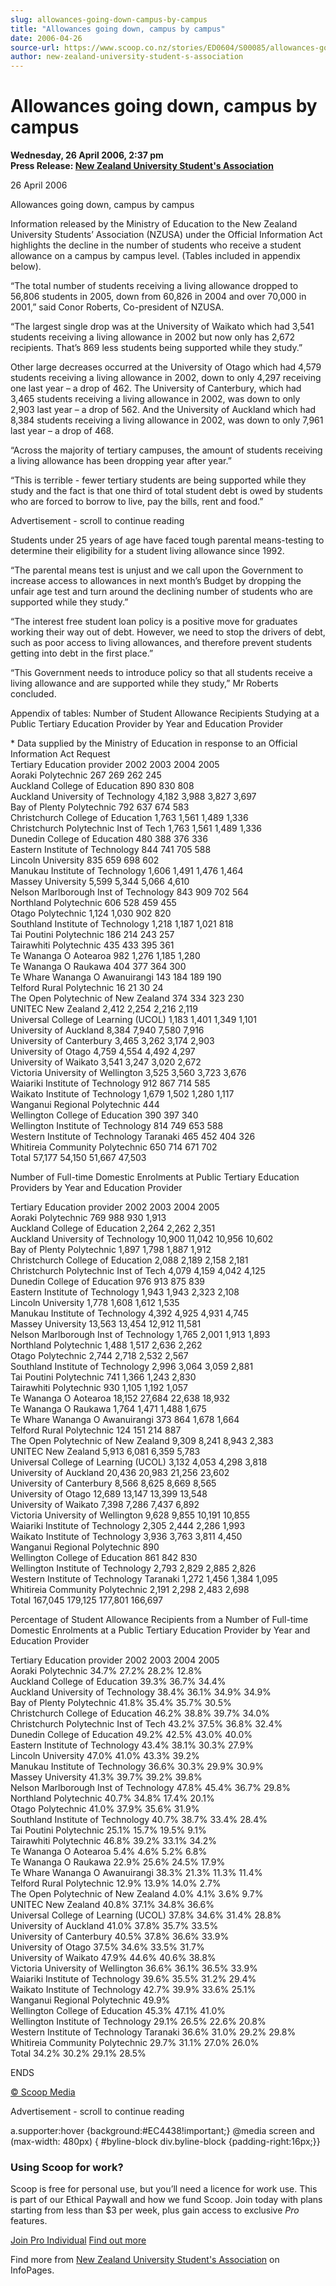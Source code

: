 ```yaml
---
slug: allowances-going-down-campus-by-campus
title: "Allowances going down, campus by campus"
date: 2006-04-26
source-url: https://www.scoop.co.nz/stories/ED0604/S00085/allowances-going-down-campus-by-campus.htm
author: new-zealand-university-student-s-association
---
```

Allowances going down, campus by campus
=======================================

**Wednesday, 26 April 2006, 2:37 pm**  
**Press Release: [New Zealand University Student's Association](https://info.scoop.co.nz/New_Zealand_University_Student's_Association)**

26 April 2006

Allowances going down, campus by campus

Information released by the Ministry of Education to the New Zealand University Students’ Association (NZUSA) under the Official Information Act highlights the decline in the number of students who receive a student allowance on a campus by campus level. (Tables included in appendix below).

“The total number of students receiving a living allowance dropped to 56,806 students in 2005, down from 60,826 in 2004 and over 70,000 in 2001,” said Conor Roberts, Co-president of NZUSA.

“The largest single drop was at the University of Waikato which had 3,541 students receiving a living allowance in 2002 but now only has 2,672 recipients. That’s 869 less students being supported while they study.”

Other large decreases occurred at the University of Otago which had 4,579 students receiving a living allowance in 2002, down to only 4,297 receiving one last year – a drop of 462. The University of Canterbury, which had 3,465 students receiving a living allowance in 2002, was down to only 2,903 last year – a drop of 562. And the University of Auckland which had 8,384 students receiving a living allowance in 2002, was down to only 7,961 last year – a drop of 468.

“Across the majority of tertiary campuses, the amount of students receiving a living allowance has been dropping year after year.”

“This is terrible - fewer tertiary students are being supported while they study and the fact is that one third of total student debt is owed by students who are forced to borrow to live, pay the bills, rent and food.”

Advertisement - scroll to continue reading





Students under 25 years of age have faced tough parental means-testing to determine their eligibility for a student living allowance since 1992.

“The parental means test is unjust and we call upon the Government to increase access to allowances in next month’s Budget by dropping the unfair age test and turn around the declining number of students who are supported while they study.”

“The interest free student loan policy is a positive move for graduates working their way out of debt. However, we need to stop the drivers of debt, such as poor access to living allowances, and therefore prevent students getting into debt in the first place.”

“This Government needs to introduce policy so that all students receive a living allowance and are supported while they study,” Mr Roberts concluded.

Appendix of tables: Number of Student Allowance Recipients Studying at a Public Tertiary Education Provider by Year and Education Provider

\* Data supplied by the Ministry of Education in response to an Official Information Act Request  
Tertiary Education provider 2002 2003 2004 2005  
Aoraki Polytechnic 267 269 262 245  
Auckland College of Education 890 830 808  
Auckland University of Technology 4,182 3,988 3,827 3,697  
Bay of Plenty Polytechnic 792 637 674 583  
Christchurch College of Education 1,763 1,561 1,489 1,336  
Christchurch Polytechnic Inst of Tech 1,763 1,561 1,489 1,336  
Dunedin College of Education 480 388 376 336  
Eastern Institute of Technology 844 741 705 588  
Lincoln University 835 659 698 602  
Manukau Institute of Technology 1,606 1,491 1,476 1,464  
Massey University 5,599 5,344 5,066 4,610  
Nelson Marlborough Inst of Technology 843 909 702 564  
Northland Polytechnic 606 528 459 455  
Otago Polytechnic 1,124 1,030 902 820  
Southland Institute of Technology 1,218 1,187 1,021 818  
Tai Poutini Polytechnic 186 214 243 257  
Tairawhiti Polytechnic 435 433 395 361  
Te Wananga O Aotearoa 982 1,276 1,185 1,280  
Te Wananga O Raukawa 404 377 364 300  
Te Whare Wananga O Awanuirangi 143 184 189 190  
Telford Rural Polytechnic 16 21 30 24  
The Open Polytechnic of New Zealand 374 334 323 230  
UNITEC New Zealand 2,412 2,254 2,216 2,119  
Universal College of Learning (UCOL) 1,183 1,401 1,349 1,101  
University of Auckland 8,384 7,940 7,580 7,916  
University of Canterbury 3,465 3,262 3,174 2,903  
University of Otago 4,759 4,554 4,492 4,297  
University of Waikato 3,541 3,247 3,020 2,672  
Victoria University of Wellington 3,525 3,560 3,723 3,676  
Waiariki Institute of Technology 912 867 714 585  
Waikato Institute of Technology 1,679 1,502 1,280 1,117  
Wanganui Regional Polytechnic 444  
Wellington College of Education 390 397 340  
Wellington Institute of Technology 814 749 653 588  
Western Institute of Technology Taranaki 465 452 404 326  
Whitireia Community Polytechnic 650 714 671 702  
Total 57,177 54,150 51,667 47,503

Number of Full-time Domestic Enrolments at Public Tertiary Education Providers by Year and Education Provider

  
Tertiary Education provider 2002 2003 2004 2005  
Aoraki Polytechnic 769 988 930 1,913  
Auckland College of Education 2,264 2,262 2,351  
Auckland University of Technology 10,900 11,042 10,956 10,602  
Bay of Plenty Polytechnic 1,897 1,798 1,887 1,912  
Christchurch College of Education 2,088 2,189 2,158 2,181  
Christchurch Polytechnic Inst of Tech 4,079 4,159 4,042 4,125  
Dunedin College of Education 976 913 875 839  
Eastern Institute of Technology 1,943 1,943 2,323 2,108  
Lincoln University 1,778 1,608 1,612 1,535  
Manukau Institute of Technology 4,392 4,925 4,931 4,745  
Massey University 13,563 13,454 12,912 11,581  
Nelson Marlborough Inst of Technology 1,765 2,001 1,913 1,893  
Northland Polytechnic 1,488 1,517 2,636 2,262  
Otago Polytechnic 2,744 2,718 2,532 2,567  
Southland Institute of Technology 2,996 3,064 3,059 2,881  
Tai Poutini Polytechnic 741 1,366 1,243 2,830  
Tairawhiti Polytechnic 930 1,105 1,192 1,057  
Te Wananga O Aotearoa 18,152 27,684 22,638 18,932  
Te Wananga O Raukawa 1,764 1,471 1,488 1,675  
Te Whare Wananga O Awanuirangi 373 864 1,678 1,664  
Telford Rural Polytechnic 124 151 214 887  
The Open Polytechnic of New Zealand 9,309 8,241 8,943 2,383  
UNITEC New Zealand 5,913 6,081 6,359 5,783  
Universal College of Learning (UCOL) 3,132 4,053 4,298 3,818  
University of Auckland 20,436 20,983 21,256 23,602  
University of Canterbury 8,566 8,625 8,669 8,565  
University of Otago 12,689 13,147 13,399 13,548  
University of Waikato 7,398 7,286 7,437 6,892  
Victoria University of Wellington 9,628 9,855 10,191 10,855  
Waiariki Institute of Technology 2,305 2,444 2,286 1,993  
Waikato Institute of Technology 3,936 3,763 3,811 4,450  
Wanganui Regional Polytechnic 890  
Wellington College of Education 861 842 830  
Wellington Institute of Technology 2,793 2,829 2,885 2,826  
Western Institute of Technology Taranaki 1,272 1,456 1,384 1,095  
Whitireia Community Polytechnic 2,191 2,298 2,483 2,698  
Total 167,045 179,125 177,801 166,697

  
Percentage of Student Allowance Recipients from a Number of Full-time Domestic Enrolments at a Public Tertiary Education Provider by Year and Education Provider

  
Tertiary Education provider 2002 2003 2004 2005  
Aoraki Polytechnic 34.7% 27.2% 28.2% 12.8%  
Auckland College of Education 39.3% 36.7% 34.4%  
Auckland University of Technology 38.4% 36.1% 34.9% 34.9%  
Bay of Plenty Polytechnic 41.8% 35.4% 35.7% 30.5%  
Christchurch College of Education 46.2% 38.8% 39.7% 34.0%  
Christchurch Polytechnic Inst of Tech 43.2% 37.5% 36.8% 32.4%  
Dunedin College of Education 49.2% 42.5% 43.0% 40.0%  
Eastern Institute of Technology 43.4% 38.1% 30.3% 27.9%  
Lincoln University 47.0% 41.0% 43.3% 39.2%  
Manukau Institute of Technology 36.6% 30.3% 29.9% 30.9%  
Massey University 41.3% 39.7% 39.2% 39.8%  
Nelson Marlborough Inst of Technology 47.8% 45.4% 36.7% 29.8%  
Northland Polytechnic 40.7% 34.8% 17.4% 20.1%  
Otago Polytechnic 41.0% 37.9% 35.6% 31.9%  
Southland Institute of Technology 40.7% 38.7% 33.4% 28.4%  
Tai Poutini Polytechnic 25.1% 15.7% 19.5% 9.1%  
Tairawhiti Polytechnic 46.8% 39.2% 33.1% 34.2%  
Te Wananga O Aotearoa 5.4% 4.6% 5.2% 6.8%  
Te Wananga O Raukawa 22.9% 25.6% 24.5% 17.9%  
Te Whare Wananga O Awanuirangi 38.3% 21.3% 11.3% 11.4%  
Telford Rural Polytechnic 12.9% 13.9% 14.0% 2.7%  
The Open Polytechnic of New Zealand 4.0% 4.1% 3.6% 9.7%  
UNITEC New Zealand 40.8% 37.1% 34.8% 36.6%  
Universal College of Learning (UCOL) 37.8% 34.6% 31.4% 28.8%  
University of Auckland 41.0% 37.8% 35.7% 33.5%  
University of Canterbury 40.5% 37.8% 36.6% 33.9%  
University of Otago 37.5% 34.6% 33.5% 31.7%  
University of Waikato 47.9% 44.6% 40.6% 38.8%  
Victoria University of Wellington 36.6% 36.1% 36.5% 33.9%  
Waiariki Institute of Technology 39.6% 35.5% 31.2% 29.4%  
Waikato Institute of Technology 42.7% 39.9% 33.6% 25.1%  
Wanganui Regional Polytechnic 49.9%  
Wellington College of Education 45.3% 47.1% 41.0%  
Wellington Institute of Technology 29.1% 26.5% 22.6% 20.8%  
Western Institute of Technology Taranaki 36.6% 31.0% 29.2% 29.8%  
Whitireia Community Polytechnic 29.7% 31.1% 27.0% 26.0%  
Total 34.2% 30.2% 29.1% 28.5%

  
ENDS

[© Scoop Media](http://www.scoop.co.nz/about/terms.html)  

Advertisement - scroll to continue reading



a.supporter:hover {background:#EC4438!important;} @media screen and (max-width: 480px) { #byline-block div.byline-block {padding-right:16px;}}

### Using Scoop for work?

Scoop is free for personal use, but you’ll need a licence for work use. This is part of our Ethical Paywall and how we fund Scoop. Join today with plans starting from less than $3 per week, plus gain access to exclusive _Pro_ features.  
  
[Join Pro Individual](https://pro.scoop.co.nz/Individual/?from=ProIn24) [Find out more](https://pro.scoop.co.nz/using-scoop-for-work/?from=ProIn24)

Find more from [New Zealand University Student's Association](https://info.scoop.co.nz/New_Zealand_University_Student's_Association) on InfoPages.